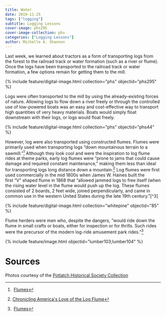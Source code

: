 ```yaml
---
title: Water
date: 2019-11-25
tags: ["logging"]
subtitle: Logging Lessons
cover-image: phs295
cover-image-collection: phs
categories: ["Logging Lessons"]
author: Michelle A. Shannon
---
```


Last week, we learned about tractors as a form of transporting logs from the forest to the railroad track or water formation (such as a river or flume). Once the logs have been transported to the railroad track or water formation, a few options remain for getting them to the mill.

{% include feature/digital-image.html collection="phs" objectid="phs295" %}

Logs were often transported to the mill by using the already-existing forces of nature. Allowing logs to flow down a river freely or through the controlled use of low-powered boats was an easy and cost-effective way to transport high quantities of very heavy materials. Boats would simply float downstream with their logs, or logs would float freely.

{% include feature/digital-image.html collection="phs" objectid="phs44" %}

However, log were also transported using constructed flumes. Flumes were primarily used when transporting logs “down mountainous terrain to a sawmill.”[^1] Although they look cool and were the inspiration to log flume rides at theme parks, early log flumes were “prone to jams that could cause damage and required constant maintenance,” making them less than ideal for transporting logs long distance down a mountain.[^2] Log flumes were first used commercially in the mid 1800s when James W. Haines built the first “V” shaped flume in 1868 that “allowed jammed logs to free itself (when the rising water level in the flume would push up the log. These flumes consisted of 2 boards, 2 feet wide, joined perpendicularly, and came in common use in the western United States during the late 19th century.”[^3]

{% include feature/digital-image.html collection="whitepine" objectid="85" %}

Flume herders were men who, despite the dangers, “would ride down the flume in small crafts or boats, either for inspection or for thrills. Such rides were the precursor of the modern log-ride amusement park rides.”[^1]

{% include feature/image.html objectid="lumber103;lumber104" %}

# Sources

Photos courtesy of the [Potlatch Historical Society Collection](https://harvester.lib.uidaho.edu/series/logginglessons.html)

[^1]: [Flumes](https://www.mendorailhistory.org/1_logging/flumes.htm)
[^2]: [Chronicling America's Love of the Log Flume](https://www.atlasobscura.com/articles/why-are-log-flumes-still-so-damn-popular)